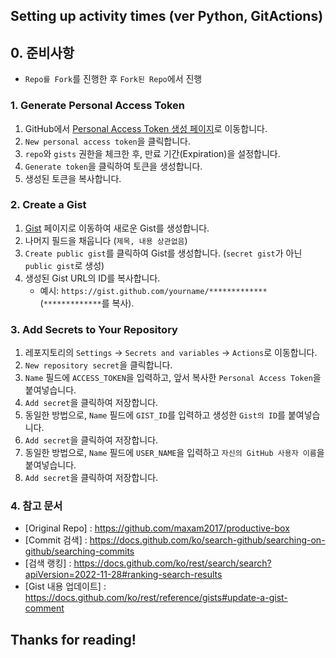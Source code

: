 ## Setting up activity times (ver Python, GitActions)

## 0. 준비사항
- `Repo를 Fork`를 진행한 후 `Fork된 Repo`에서 진행

### 1. Generate Personal Access Token
1. GitHub에서 [Personal Access Token 생성 페이지](https://github.com/settings/tokens)로 이동합니다.
2. `New personal access token`을 클릭합니다.
3. `repo`와 `gists` 권한을 체크한 후, 만료 기간(Expiration)을 설정합니다.
4. `Generate token`을 클릭하여 토큰을 생성합니다.
5. 생성된 토큰을 복사합니다.

### 2. Create a Gist
1. [Gist](https://gist.github.com/) 페이지로 이동하여 새로운 Gist를 생성합니다.
2. 나머지 필드을 채웁니다 (`제목, 내용 상관없음`)
3. `Create public gist`를 클릭하여 Gist를 생성합니다. (`secret gist`가 아닌 `public gist`로 생성)
4. 생성된 Gist URL의 ID를 복사합니다.
   - 예시: `https://gist.github.com/yourname/*************` (`*************`를 복사).

### 3. Add Secrets to Your Repository
1. 레포지토리의 `Settings` -> `Secrets and variables` -> `Actions`로 이동합니다.
2. `New repository secret`을 클릭합니다.
3. `Name` 필드에 `ACCESS_TOKEN`을 입력하고, 앞서 복사한 `Personal Access Token`을 붙여넣습니다.
4. `Add secret`을 클릭하여 저장합니다.
5. 동일한 방법으로, `Name` 필드에 `GIST_ID`를 입력하고 생성한 `Gist의 ID`를 붙여넣습니다.
6. `Add secret`을 클릭하여 저장합니다.
7. 동일한 방법으로, `Name` 필드에 `USER_NAME`을 입력하고 `자신의 GitHub 사용자 이름`을 붙여넣습니다.
8. `Add secret`을 클릭하여 저장합니다.

### 4. 참고 문서
- [Original Repo] : https://github.com/maxam2017/productive-box
- [Commit 검색] : https://docs.github.com/ko/search-github/searching-on-github/searching-commits
- [검색 랭킹] : https://docs.github.com/ko/rest/search/search?apiVersion=2022-11-28#ranking-search-results
- [Gist 내용 업데이트] : https://docs.github.com/ko/rest/reference/gists#update-a-gist-comment

## Thanks for reading!
